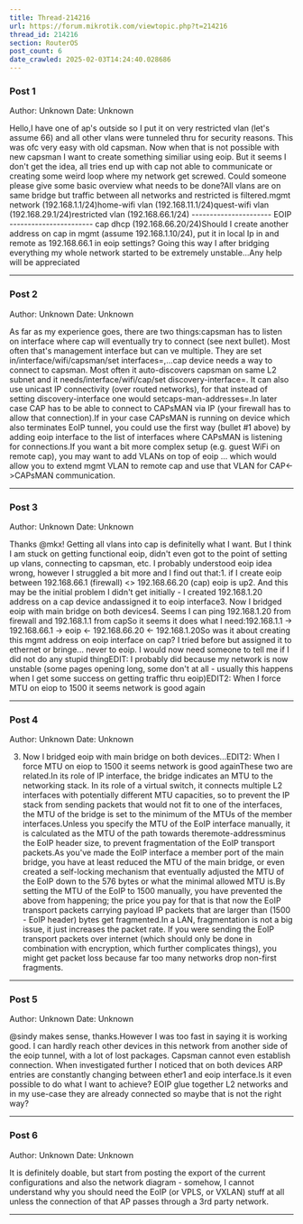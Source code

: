 ```yaml
---
title: Thread-214216
url: https://forum.mikrotik.com/viewtopic.php?t=214216
thread_id: 214216
section: RouterOS
post_count: 6
date_crawled: 2025-02-03T14:24:40.028686
---
```


### Post 1
Author: Unknown
Date: Unknown

Hello,I have one of ap's outside so I put it on very restricted vlan (let's assume 66) and all other vlans were tunneled thru for security reasons. This was ofc very easy with old capsman. Now when that is not possible with new capsman I want to create something similiar using eoip. But it seems I don't get the idea, all tries end up with cap not able to communicate or creating some weird loop where my network get screwed. Could someone please give some basic overview what needs to be done?All vlans are on same bridge but traffic between all networks and restricted is filtered.mgmt network (192.168.1.1/24)home-wifi vlan (192.168.11.1/24)quest-wifi vlan (192.168.29.1/24)restricted vlan (192.168.66.1/24) ---------------------- EOIP ----------------------- cap dhcp (192.168.66.20/24)Should I create another address on cap in mgmt (assume 192.168.1.10/24), put it in local Ip in and remote as 192.168.66.1 in eoip settings? Going this way I after bridging everything my whole network started to be extremely unstable...Any help will be appreciated

---
### Post 2
Author: Unknown
Date: Unknown

As far as my experience goes, there are two things:capsman has to listen on interface where cap will eventually try to connect (see next bullet). Most often that's management interface but can ve multiple. They are set in/interface/wifi/capsman/set interfaces=<interface1>,<interface2>...cap device needs a way to connect to capsman. Most often it auto-discovers capsman on same L2 subnet and it needs/interface/wifi/cap/set discovery-interface=<interface>. It can also use unicast IP connectivity (over routed networks), for that instead of setting discovery-interface one would setcaps-man-addresses=<IP address>.In later case CAP has to be able to connect to CAPsMAN via IP (your firewall has to allow that connection).If in your case CAPsMAN is running on device which also terminates EoIP tunnel, you could use the first way (bullet #1 above) by adding eoip interface to the list of interfaces where CAPsMAN is listening for connections.If you want a bit more complex setup (e.g. guest WiFi on remote cap), you may want to add VLANs on top of eoip ... which would allow you to extend mgmt VLAN to remote cap and use that VLAN for CAP<->CAPsMAN communication.

---
### Post 3
Author: Unknown
Date: Unknown

Thanks @mkx! Getting all vlans into cap is definitelly what I want. But I think I am stuck on getting functional eoip, didn't even got to the point of setting up vlans, connecting to capsman, etc. I probably understood eoip idea wrong, however I struggled a bit more and I find out that:1. if I create eoip between 192.168.66.1 (firewall) <> 192.168.66.20 (cap) eoip is up2. And this may be the initial problem I didn't get initially - I created 192.168.1.20  address on a cap device andassigned it to eoip interface3. Now I bridged eoip with main bridge on both devices4. Seems I can ping 192.168.1.20 from firewall and 192.168.1.1 from capSo it seems it does what I need:192.168.1.1 -> 192.168.66.1 -> eoip <- 192.168.66.20 <- 192.168.1.20So was it about creating this mgmt address on eoip interface on cap? I tried before but assigned it to ethernet or bringe... never to eoip. I would now need someone to tell me if I did not do any stupid thingEDIT: I probably did because my network is now unstable (some pages opening long, some don't at all - usually this happens when I get some success on getting traffic thru eoip)EDIT2: When I force MTU on eiop to 1500 it seems network is good again

---
### Post 4
Author: Unknown
Date: Unknown

3. Now I bridged eoip with main bridge on both devices...EDIT2: When I force MTU on eiop to 1500 it seems network is good againThese two are related.In its role of IP interface, the bridge indicates an MTU to the networking stack. In its role of a virtual switch, it connects multiple L2 interfaces with potentially different MTU capacities, so to prevent the IP stack from sending packets that would not fit to one of the interfaces, the MTU of the bridge is set to the minimum of the MTUs of the member interfaces.Unless you specify the MTU of the EoIP interface manually, it is calculated as the MTU of the path towards theremote-addressminus the EoIP header size, to prevent fragmentation of the EoIP transport packets.As you've made the EoIP interface a member port of the main bridge, you have at least reduced the MTU of the main bridge, or even created a self-locking mechanism that eventually adjusted the MTU of the EoIP down to the 576 bytes or what the minimal allowed MTU is.By setting the MTU of the EoIP to 1500 manually, you have prevented the above from happening; the price you pay for that is that now the EoIP transport packets carrying payload IP packets that are larger than (1500 - EoIP header) bytes get fragmented.In a LAN, fragmentation is not a big issue, it just increases the packet rate. If you were sending the EoIP transport packets over internet (which should only be done in combination with encryption, which further complicates things), you might get packet loss because far too many networks drop non-first fragments.

---
### Post 5
Author: Unknown
Date: Unknown

@sindy makes sense, thanks.However I was too fast in saying it is working good. I can hardly reach other devices in this network from another side of the eoip tunnel, with a lot of lost packages. Capsman cannot even establish connection. When investigated further I noticed that on both devices ARP entries are constantly changing between ether1 and eoip interface.Is it even possible to do what I want to achieve? EOIP glue together L2 networks and in my use-case they are already connected so maybe that is not the right way?

---
### Post 6
Author: Unknown
Date: Unknown

It is definitely doable, but start from posting the export of the current configurations and also the network diagram - somehow, I cannot understand why you should need the EoIP (or VPLS, or VXLAN) stuff at all unless the connection of that AP passes through a 3rd party network.

---
